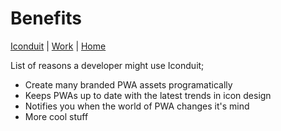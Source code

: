 # Benefits

[Iconduit](./) | [Work](../) | [Home](../../)

List of reasons a developer might use Iconduit;

- Create many branded PWA assets programatically
- Keeps PWAs up to date with the latest trends in icon design
- Notifies you when the world of PWA changes it's mind
- More cool stuff
